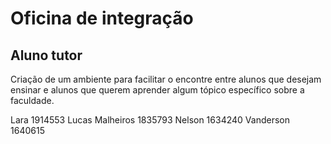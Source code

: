 # Oficina de integração

## Aluno tutor

Criação de um ambiente para facilitar o encontre entre alunos que desejam ensinar e alunos que querem aprender algum tópico específico sobre a faculdade.

Lara 1914553
Lucas Malheiros 1835793
Nelson 1634240
Vanderson 1640615
